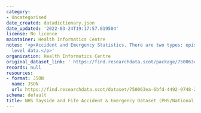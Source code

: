 ```yaml
---
category:
- Uncategorised
date_created: datadictionary.json
date_updated: '2022-03-24T19:17:57.019504'
license: No licence
maintainer: Health Informatics Centre
notes: '<p>Accident and Emergency Statistics. There are two types: episode and aggregate
  level data.</p>'
organization: Health Informatics Centre
original_dataset_link: ' https://find.researchdata.scot/package/750063ea-6bfd-4492-9748-2a18080cf6ea'
records: null
resources:
- format: JSON
  name: JSON
  url: https://find.researchdata.scot/dataset/750063ea-6bfd-4492-9748-2a18080cf6ea/resource/750063ea-6bfd-4492-9748-2a18080cf6ea/download/datadictionary.json
schema: default
title: NHS Tayside and Fife Accident & Emergency Dataset (PHS/National)
---
```

